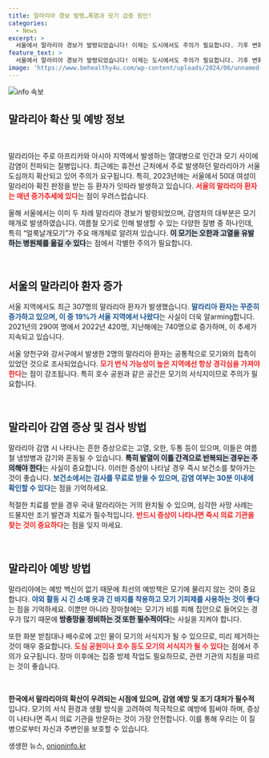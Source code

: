```yaml
---
title: 말라리아 경보 발령…폭염과 모기 급증 원인!
categories:
  - News
excerpt: >
  서울에서 말라리아 경보가 발령되었습니다! 이제는 도시에서도 주의가 필요합니다. 기후 변화로 번식하는 얼룩날개모기가 주요 원인. 말라리아 증상과 예방 방법을 알아보세요!
feature_text: >
  서울에서 말라리아 경보가 발령되었습니다! 이제는 도시에서도 주의가 필요합니다. 기후 변화로 번식하는 얼룩날개모기가 주요 원인. 말라리아 증상과 예방 방법을 알아보세요!
image: 'https://www.behealthy4u.com/wp-content/uploads/2024/06/unnamed-file.png'
---
```


<p><img src="https://www.behealthy4u.com/wp-content/uploads/2024/06/unnamed-file.png" alt="info 속보" /></p>

<h2 data-ke-size="size26">말라리아 확산 및 예방 정보</h2>

<p data-ke-size="size16">&nbsp;</p>

<p>말라리아는 주로 아프리카와 아시아 지역에서 발생하는 열대병으로 인간과 모기 사이에 감염이 전파되는 질병입니다. 최근에는 휴전선 근처에서 주로 발생하던 말라리아가 서울 도심까지 확산되고 있어 주의가 요구됩니다. 특히, 2023년에는 서울에서 50대 여성이 말라리아 확진 판정을 받는 등 환자가 잇따라 발생하고 있습니다. <b><span style="color: #ee2323;">서울의 말라리아 환자는 매년 증가추세에 있다</span></b>는 점이 우려스럽습니다.</p>

<p>올해 서울에서는 이미 두 차례 말라리아 경보가 발령되었으며, 감염자의 대부분은 모기 매개로 발생하였습니다. 여름철 모기로 인해 발생할 수 있는 다양한 질병 중 하나인데, 특히 “얼룩날개모기”가 주요 매개체로 알려져 있습니다. <b><span style="background-color: #21538527;">이 모기는 오한과 고열을 유발하는 병원체를 옮길 수 있다</span></b>는 점에서 각별한 주의가 필요합니다.</p>

<p data-ke-size="size16">&nbsp;</p>

<h2 data-ke-size="size26">서울의 말라리아 환자 증가</h2>

<p>서울 지역에서도 최근 307명의 말라리아 환자가 발생했습니다. <b><span style="color: #1a5490;">말라리아 환자는 꾸준히 증가하고 있으며, 이 중 19%가 서울 지역에서 나왔다</span></b>는 사실이 더욱 알arming합니다. 2021년의 290여 명에서 2022년 420명, 지난해에는 740명으로 증가하며, 이 추세가 지속되고 있습니다.</p>

<p>서울 양천구와 강서구에서 발생한 2명의 말라리아 환자는 공통적으로 모기와의 접촉이 있었던 것으로 조사되었습니다. <b><span style="color: #ee2323;">모기 번식 가능성이 높은 지역에선 항상 경각심을 가져야 한다</span></b>는 점이 강조됩니다. 특히 호수 공원과 같은 공간은 모기의 서식지이므로 주의가 필요합니다.</p>

<p data-ke-size="size16">&nbsp;</p>

<h2 data-ke-size="size26">말라리아 감염 증상 및 검사 방법</h2>

<p>말라리아 감염 시 나타나는 흔한 증상으로는 고열, 오한, 두통 등이 있으며, 이들은 여름철 냉방병과 감기와 혼동될 수 있습니다. <b><span style="background-color: #21538527;">특히 발열이 이틀 간격으로 반복되는 경우는 주의해야 한다</span></b>는 사실이 중요합니다. 이러한 증상이 나타날 경우 즉시 보건소를 찾아가는 것이 좋습니다. <b><span style="color: #1a5490;">보건소에서는 검사를 무료로 받을 수 있으며, 감염 여부는 30분 이내에 확인할 수 있다</span></b>는 점을 기억하세요.</p>

<p>적절한 치료를 받을 경우 국내 말라리아는 거의 완치될 수 있으며, 심각한 사망 사례는 드물지만 조기 발견과 치료가 필수적입니다. <b><span style="color: #ee2323;">반드시 증상이 나타나면 즉시 의료 기관을 찾는 것이 중요하다</span></b>는 점을 잊지 마세요.</p>

<p data-ke-size="size16">&nbsp;</p>

<h2 data-ke-size="size26">말라리아 예방 방법</h2>

<p>말라리아에는 예방 백신이 없기 때문에 최선의 예방책은 모기에 물리지 않는 것이 중요합니다. <b><span style="color: #1a5490;">야외 활동 시 긴 소매 옷과 긴 바지를 착용하고 모기 기피제를 사용하는 것이 좋다</span></b>는 점을 기억하세요. 이뿐만 아니라 장마철에는 모기가 비를 피해 집안으로 들어오는 경우가 많기 때문에 <b><span style="background-color: #21538527;">방충망을 정비하는 것 또한 필수적이다</span></b>는 사실을 지켜야 합니다.</p>

<p>또한 화분 받침대나 배수로에 고인 물이 모기의 서식지가 될 수 있으므로, 미리 제거하는 것이 매우 중요합니다. <b><span style="color: #ee2323;">도심 공원이나 호수 등도 모기의 서식지가 될 수 있다</span></b>는 점에서 주의가 요구됩니다. 장마 이후에는 집중 방제 작업도 필요하므로, 관련 기관의 지침을 따르는 것이 좋습니다.</p>

<p data-ke-size="size16">&nbsp;</p>

<p><b>한국에서 말라리아의 확산이 우려되는 시점에 있으며, 감염 예방 및 조기 대처가 필수적</b>입니다. 모기의 서식 환경과 생활 방식을 고려하여 적극적으로 예방에 힘써야 하며, 증상이 나타나면 즉시 의료 기관을 방문하는 것이 가장 안전합니다. 이를 통해 우리는 이 질병으로부터 자신과 주변인을 보호할 수 있습니다.</p>
생생한 뉴스, <a href="https://onioninfo.kr" rel="dofollow">onioninfo.kr</a>


